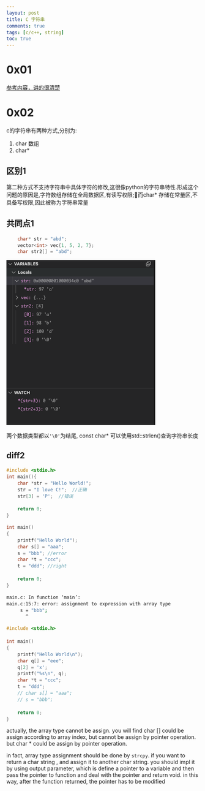 ```yaml
---
layout: post
title: C 字符串
comments: true
tags: [c/c++, string]
toc: true
---
```


# 0x01
[参考内容，讲的很清楚](http://c.biancheng.net/cpp/html/80.html)


# 0x02
c的字符串有两种方式,分别为:
1. char 数组
2. char* 

## 区别1

第二种方式不支持字符串中具体字符的修改,这很像python的字符串特性.形成这个问题的原因是,字符数组存储在全局数据区,有读写权限;而char* 存储在常量区,不具备写权限,因此被称为字符串常量

## 共同点1

```c++
    char* str = "abd";
    vector<int> vec{1, 5, 2, 7};
    char str2[] = "abd";
 ```
  ![图](/assets/Snipaste_2020-11-23_18-04-14.png)
  
 两个数据类型都以`'\0'`为结尾, const char* 可以使用std::strlen()查询字符串长度
 
## diff2

```cpp
#include <stdio.h>
int main(){
    char *str = "Hello World!";
    str = "I love C!";  //正确
    str[3] = 'P';  //错误

    return 0;
}
```


```cpp
int main()
{
    printf("Hello World");
    char s[] = "aaa";
    s = "bbb"; //error
    char *t = "ccc";
    t = "ddd"; //right
    
    return 0;
}
```
```bash
main.c: In function ‘main’:
main.c:15:7: error: assignment to expression with array type
     s = "bbb";
       ^
```
```cpp
#include <stdio.h>

int main()
{
    printf("Hello World\n");
    char q[] = "eee";
    q[2] = 'x';
    printf("%s\n", q);
    char *t = "ccc";
    t = "ddd";
    // char s[] = "aaa";
    // s = "bbb";
    
    return 0;
}
```
actually, the array type cannot be assign.
you will find char [] could be assign according to array index, but cannot be assign by pointer operation.
but char * could be assign by pointer operation.
 
in fact, array type assignment should be done by `strcpy`.
if you want to return a char string , and assign it to another char string. you should impl it by using output parameter, which is define a pointer to a variable and then pass the pointer to function and deal with the pointer and return void. in this way, after the function returned, the pointer has to be modified